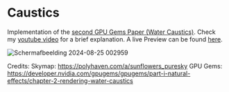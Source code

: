 # Caustics
Implementation of the [second GPU Gems Paper (Water Caustics)](https://developer.nvidia.com/gpugems/gpugems/part-i-natural-effects/chapter-2-rendering-water-caustics). Check my [youtube video](https://youtu.be/hFY208MusIM) for a brief explanation. A live Preview can be found [here](https://mohido.github.io/Caustics).

![Schermafbeelding 2024-08-25 002959](https://github.com/user-attachments/assets/76f5d568-f183-41b6-9cf9-dd8c9955dfe7)



Credits:
Skymap: https://polyhaven.com/a/sunflowers_puresky
GPU Gems: https://developer.nvidia.com/gpugems/gpugems/part-i-natural-effects/chapter-2-rendering-water-caustics

